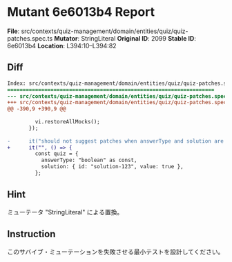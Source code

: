# Mutant 6e6013b4 Report

**File**: src/contexts/quiz-management/domain/entities/quiz/quiz-patches.spec.ts
**Mutator**: StringLiteral
**Original ID**: 2099
**Stable ID**: 6e6013b4
**Location**: L394:10–L394:82

## Diff

```diff
Index: src/contexts/quiz-management/domain/entities/quiz/quiz-patches.spec.ts
===================================================================
--- src/contexts/quiz-management/domain/entities/quiz/quiz-patches.spec.ts	original
+++ src/contexts/quiz-management/domain/entities/quiz/quiz-patches.spec.ts	mutated #2099
@@ -390,9 +390,9 @@
 
         vi.restoreAllMocks();
       });
 
-      it("should not suggest patches when answerType and solution are consistent", () => {
+      it("", () => {
         const quiz = {
           answerType: "boolean" as const,
           solution: { id: "solution-123", value: true },
         };
```

## Hint

ミューテータ "StringLiteral" による置換。

## Instruction

このサバイブ・ミューテーションを失敗させる最小テストを設計してください。

